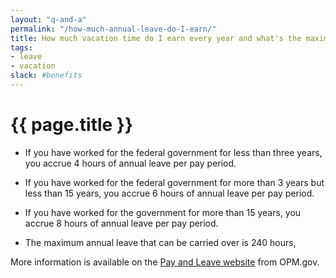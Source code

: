 ```yaml
---
layout: "q-and-a"
permalink: "/how-much-annual-leave-do-I-earn/"
title: How much vacation time do I earn every year and what's the maximum amount I can accrue?
tags:
- leave
- vacation
slack: #benefits 
---
```

# {{ page.title }}

* If you have worked for the federal government for less than three years, you accrue 4 hours of annual leave per pay period.

* If you have worked for the federal government for more than 3 years but less than 15 years, you accrue 6 hours of annual leave per pay period.

* If you have worked for the government for more than 15 years, you accrue 8 hours of annual leave per pay period.

* The maximum annual leave that can be carried over is 240 hours,

More information is available on the [Pay and Leave website](https://www.opm.gov/policy-data-oversight/pay-leave/leave-administration/fact-sheets/annual-leave/) from OPM.gov.
